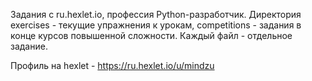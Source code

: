 Задания с ru.hexlet.io, профессия Python-разработчик.
Директория exercises - текущие упражнения к урокам, competitions - задания в конце курсов повышенной сложности. Каждый файл - отдельное задание. 

Профиль на hexlet - https://ru.hexlet.io/u/mindzu 
